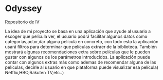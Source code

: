 # Odyssey
Repositorio de IV

La idea de mi proyecto se basa en una aplicación que ayude al usuario a escoger que película ver, el usuario podrá facilitar algunos datos como categorías,actor,dar alguna película en concreto, con todo esto la aplicación usará filtros para determinar que películas extraer de la biblioteca. También mostrará algunas recomendaciones extra sobre películas que le pueden gustar con algunos de los parámetros introducidos. La aplicación puede contar con algunos extras más como ademas de recomendar alguna de las películas, decirle al usuario en que plataforma puede visualizar esa película( Netflix,HBO,Rakuten TV,etc..)

